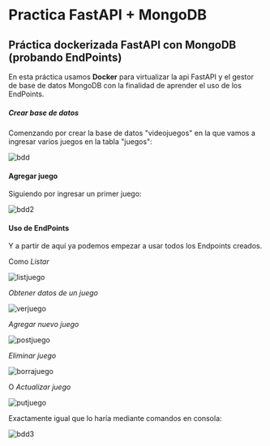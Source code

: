 # Practica FastAPI + MongoDB
## Práctica dockerizada FastAPI con MongoDB (probando EndPoints)
En esta práctica usamos **Docker** para virtualizar la api FastAPI y el gestor de base de datos MongoDB con la finalidad de aprender el uso de los EndPoints.

##### Crear base de datos
Comenzando por crear la base de datos "videojuegos" en la que vamos a ingresar varios juegos en la tabla "juegos":

![bdd](https://github.com/user-attachments/assets/91e9a9ec-47e2-4c3b-a377-61eeaa86b464)

#### Agregar juego
Siguiendo por ingresar un primer juego:

![bdd2](https://github.com/user-attachments/assets/3db12c3c-c6e3-4913-a66e-f7ae63f9976c)

#### Uso de EndPoints
Y a partir de aquí ya podemos empezar a usar todos los Endpoints creados.

Como *Listar*

![listjuego](https://github.com/user-attachments/assets/20154888-947c-41e9-828c-fe1a6a4c8795)

*Obtener datos de un juego*

![verjuego](https://github.com/user-attachments/assets/3fa943ac-47af-4533-9696-376312dcd6d4)

*Agregar nuevo juego*

![postjuego](https://github.com/user-attachments/assets/e888a6f2-faf3-48d3-8c3e-b3af46195e2d)

*Eliminar juego*

![borrajuego](https://github.com/user-attachments/assets/559b419d-0fe9-4ef9-996e-6180b0b6a062)

O *Actualizar juego*

![putjuego](https://github.com/user-attachments/assets/c630ecda-afdb-4de2-8449-1e494a8193d7)

Exactamente igual que lo haría mediante comandos en consola:

![bdd3](https://github.com/user-attachments/assets/54d3aef7-3fb4-4ae3-8b63-49f78fa3d9ec)
